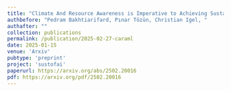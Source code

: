 ```yaml
---
title: "Climate And Resource Awareness is Imperative to Achieving Sustainable AI (and Preventing a Global AI Arms Race)"
authbefore: "Pedram Bakhtiarifard, Pınar Tözün, Christian Igel, " 
authafter: ""
collection: publications
permalink: /publication/2025-02-27-caraml
date: 2025-01-15
venue: 'Arxiv'
pubtype: 'preprint'
project: 'sustofai'
paperurl: https://arxiv.org/abs/2502.20016
pdf: https://arxiv.org/pdf/2502.20016
---
```

